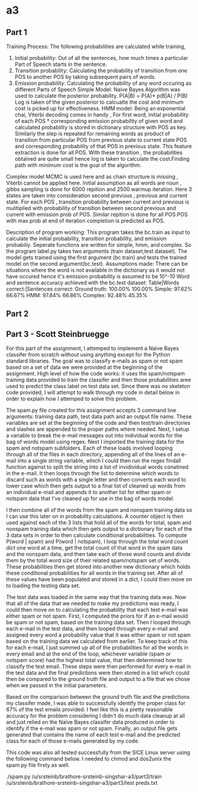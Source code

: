 # a3
## Part 1
Training Process: 
 The following probabilities are calculated while training,
 1. Initial probability: Out of all the sentences, how much times a particular Part of Speech starts in the sentence.
 2. Transition probability: Calculating the probability of transition from one POS to another POS by taking subsequent pairs of words.
 3. Emission probability: Calculating the probability of any word occuring as different Parts of Speech
 Simple Model:
 Naive Bayes Algorithm was used to calculate the posterior probability.
                    P(A|B) = P(A)* p(B|A)  / P(B) 
  Log is taken of the given posterior to calcualte the cost and minimum cost is picked up for effectiveness.
 HMM model:
 Being an exponential chai, Viterbi decoding comes in handy , For first word, initial probability of each POS * corresponding emission probability of given word and calculated probability is stored in dictionary structure with POS as key. Similarly the step is repeated for remaining words as product of transition from particular POS from previous state to current state POS and corresponding probability of that POS in previous state. This feature extraction is done for all POS. With these transition , the probabilities obtained are quite small hence log is taken to calculate the cost.Finding path with minimum cost is the goal of the algorithm.

 Complex model
 MCMC is used here and as chain structure is missing , Viterbi cannot be applied here. Initial assumption as all words are noun , gibbs sampling is done for 6000 repition and 2500 warmup iteration. Here 3 states are taken into consideration second previous , previous and current state. For each POS , transition probability between current and previous is mulitiplied with probability of transition between second previous and current with emission prob of POS. Similar repition is done for all POS.POS with max prob at end of iteration completion is predicted as POS.
  
 Description of program working:
  This program takes the bc.train as input to calculate the initial probability, transition probability,
  and emission probabiliy. Seperate functions are written for simple, hmm, and complex. So the program label.py takes two arguments (train dataset,test dataset). The model gets trained using the first argument (bc.train) and tests the trained model on the second argument(bc.test).
 Assumptions made:
There can be situations where the word is not available in the dictionary as it would not have occured hence it's emission probability is assumed to be 10^-10 
Word and sentence accuracy achieved with the bc.test dataset:
Table|Words correct:|Sentences correct: 
      Ground truth:      100.00%              100.00%
            Simple:       97.62%               66.67%
               HMM:       97.84%               66.86%
           Complex:       92.48%               45.35%
                            
                               

## Part 2
## Part 3 - Scott Steinbruegge

For this part of the assignment, I attemped to implement a Naive Bayes classifer from scratch without using anything except for the Python standard libraries. The goal was to classify e-mails as spam or not spam based on a set of data we were provided at the beginning of the assignment. High level of how the code works: it uses the spam/notspam training data provided to train the classifer and then those probabilities aree used to predict the class label on test data set. Since there was no skeleton code provided, I will attempt to walk through my code in detail below in order to explain how I attemped to solve this problem.

The spam.py file created for this assignment accepts 3 command line arguments: training data path, test data path and an output file name. These variables are set at the beginning of the code and then test/train directories and slashes are appended to the proper paths where needed. Next, I setup a variable to break the e-mail messages out into individual words for the bag of words model using regex. Next I imported the training data for the spam and notspam subfolders. Each of these loads involved looping through all of the files in each directory, appending all of the lines of an e-mail into a single string variable, which I could then run the regex findall function against to split the string into a list of invidividual words conatined in the e-mail. It then loops through the list to determine which words to discard such as words with a single letter and then converts each word to lower case which then gets output to a final list of cleaned up words from an individual e-mail and appends it to another list for either spam or notspam data that I've cleaned up for use in the bag of words model.

I then combine all of the words from the spam and nonspam training data so I can use this later on in probability calculations. A counter object is then used against each of the 3 lists that hold all of the words for total, spam and nonspam training data which then gets output to a dictionary for each of the 3 data sets in order to then calculate conditional probabilities. To compute P(word | spam) and P(word | notspam), I loop through the total word count dict one word at a time, get the total count of that word in the spam data and the nonspam data, and then take each of those word counts and divide them by the total word size of their related spam/notspam set of words. These probabilities then get stored into another new dictionary which holds these conditional probabilities for all words in the training set. After all of these values have been populated and stored in a dict, I could then move on to loading the testing data set.

The test data was loaded in the same way that the training data was. Now that all of the data that we needed to make my predictions was ready, I could then move on to calculating the probability that each test e-mail was either spam or not spam. First, I computed the priors for if an e-mail would be spam or not spam, based on the training data set. Then I looped through each e-mail in the test data, and then looped through every e-mail and assigned every word a probability value that it was either spam or not spam based on the training data we calculated from earlier. To keep track of this for each e-mail, I just summed up all of the probabilities for all the words in every email and at the end of the loop, whichever variable (spam or notspam score) had the highest total value, that then determined how to classify the test email. These steps were then performed for every e-mail in the test data and the final predictions were then stored in a list which could then be compared to the ground truth file and output to a file that we chose when we passed in the initial parameters.

Based on the comparison between the ground truth file and the predictions my classifer made, I was able to successfully identify the proper class for 67% of the test emails provided. I feel like this is a pretty reasonable accuracy for the problem considering I didn't do much data cleanup at all and just relied on the Naive Bayes classifer data produced in order to identify if the e-mail was spam or not spam. Finally, an output file gets generated that contains the name of each test e-mail and the predicted class for each of those e-mails generated by my code.

This code was also all tested successfully from the SICE Linux server using the following command below. I needed to chmod and dos2unix the spam.py file firsty as well.

./spam.py /u/srsteinb/brathore-srsteinb-singshar-a3/part3/train /u/srsteinb/brathore-srsteinb-singshar-a3/part3/test preds.txt

